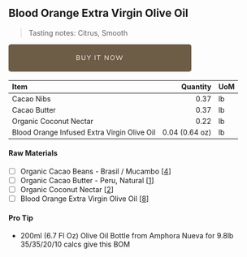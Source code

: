 ## Blood Orange Extra Virgin Olive Oil 
> Tasting notes: Citrus, Smooth

[![Buy Now](/assets/images/buy-now.png "Buy Now")](https://shop.osocra.com/collections/bars/products/21121816)

| Item | Quantity | UoM  |
| :---     | ---:    | :--- |
| Cacao Nibs  | 0.37    | lb    |
| Cacao Butter   | 0.37    | lb    |
| Organic Coconut Nectar    | 0.22      | lb      |
| Blood Orange Infused Extra Virgin Olive Oil     | 0.04 (0.64 oz)     | lb      |

#### Raw Materials
- [ ] Organic Cacao Beans -  Brasil / Mucambo [[4](/vendors)]
- [ ] Organic Cacao Butter - Peru, Natural [[1](/vendors)]
- [ ] Organic Coconut Nectar [[2](/vendors)]
- [ ] Blood Orange Extra Virgin Olive Oil [[8](/vendors)]

#### Pro Tip
- 200ml (6.7 Fl Oz) Olive Oil Bottle from Amphora Nueva for 9.8lb 35/35/20/10 calcs give this BOM
